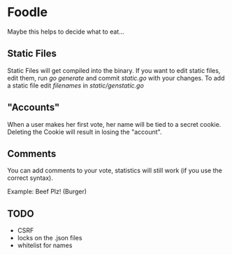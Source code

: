 # Foodle
Maybe this helps to decide what to eat...

## Static Files
Static Files will get compiled into the binary.
If you want to edit static files, edit them, run _go generate_ and commit _static.go_ with your changes.
To add a static file edit _filenames_ in _static/genstatic.go_
## "Accounts"
When a user makes her first vote, her name will be tied to a secret cookie.
Deleting the Cookie will result in losing the "account".
## Comments
You can add comments to your vote, statistics will still work (if you use the correct syntax).

Example: Beef Plz! (Burger)
## TODO
- CSRF
- locks on the .json files
- whitelist for names

